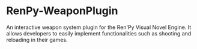 # RenPy-WeaponPlugin
An interactive weapon system plugin for the Ren'Py Visual Novel Engine. It allows developers to easily implement functionalities such as shooting and reloading in their games.
